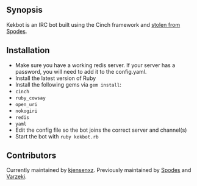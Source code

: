 ## Synopsis

Kekbot is an IRC bot built using the Cinch framework and [stolen from Spodes](https://github.com/Spodess/IRC-Bot).

## Installation

* Make sure you have a working redis server. If your server has a password, you will need to add it to the config.yaml.
* Install the latest version of Ruby
* Install the following gems via `gem install`:
 * `cinch`
 * `ruby_cowsay`
 * `open_uri`
 * `nokogiri`
 * `redis`
 * `yaml`
* Edit the config file so the bot joins the correct server and channel(s)
* Start the bot with `ruby kekbot.rb`

## Contributors

Currently maintained by [kjensenxz](https://github.com/kjensenxz). Previously maintained by [Spodes](https://github.com/Spodess) and [Varzeki](https://github.com/Varzeki).
